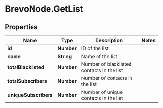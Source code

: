 # BrevoNode.GetList

## Properties
Name | Type | Description | Notes
------------ | ------------- | ------------- | -------------
**id** | **Number** | ID of the list | 
**name** | **String** | Name of the list | 
**totalBlacklisted** | **Number** | Number of blacklisted contacts in the list | 
**totalSubscribers** | **Number** | Number of contacts in the list | 
**uniqueSubscribers** | **Number** | Number of unique contacts in the list | 


